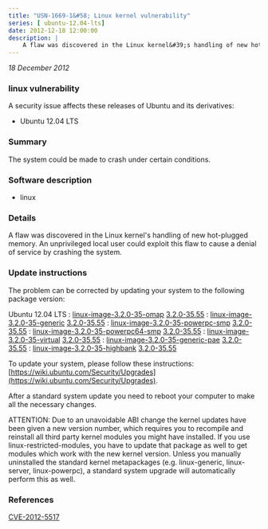 ```yaml
---
title: "USN-1669-1&#58; Linux kernel vulnerability"
series: [ ubuntu-12.04-lts]
date: 2012-12-18 12:00:00
description: |
    A flaw was discovered in the Linux kernel&#39;s handling of new hot-plugged memory. An unprivileged local user could exploit this flaw to cause a denial of service by crashing the system. 
--- 
```

 
 

*18 December 2012*

### linux vulnerability

A security issue affects these releases of Ubuntu and its derivatives:

* Ubuntu 12.04 LTS

### Summary

The system could be made to crash under certain conditions. 

### Software description

* linux 

### Details

A flaw was discovered in the Linux kernel&#39;s handling of new hot-plugged memory. An unprivileged local user could exploit this flaw to cause a denial of service by crashing the system. 

### Update instructions

The problem can be corrected by updating your system to the following package version:

Ubuntu 12.04 LTS
 : [linux-image-3.2.0-35-omap](https://launchpad.net/ubuntu/+source/linux) <span> [3.2.0-35.55](https://launchpad.net/ubuntu/+source/linux/3.2.0-35.55) </span> 
 : [linux-image-3.2.0-35-generic](https://launchpad.net/ubuntu/+source/linux) <span> [3.2.0-35.55](https://launchpad.net/ubuntu/+source/linux/3.2.0-35.55) </span> 
 : [linux-image-3.2.0-35-powerpc-smp](https://launchpad.net/ubuntu/+source/linux) <span> [3.2.0-35.55](https://launchpad.net/ubuntu/+source/linux/3.2.0-35.55) </span> 
 : [linux-image-3.2.0-35-powerpc64-smp](https://launchpad.net/ubuntu/+source/linux) <span> [3.2.0-35.55](https://launchpad.net/ubuntu/+source/linux/3.2.0-35.55) </span> 
 : [linux-image-3.2.0-35-virtual](https://launchpad.net/ubuntu/+source/linux) <span> [3.2.0-35.55](https://launchpad.net/ubuntu/+source/linux/3.2.0-35.55) </span> 
 : [linux-image-3.2.0-35-generic-pae](https://launchpad.net/ubuntu/+source/linux) <span> [3.2.0-35.55](https://launchpad.net/ubuntu/+source/linux/3.2.0-35.55) </span> 
 : [linux-image-3.2.0-35-highbank](https://launchpad.net/ubuntu/+source/linux) <span> [3.2.0-35.55](https://launchpad.net/ubuntu/+source/linux/3.2.0-35.55) </span> 

To update your system, please follow these instructions: [https://wiki.ubuntu.com/Security/Upgrades](https://wiki.ubuntu.com/Security/Upgrades).

After a standard system update you need to reboot your computer to make all the necessary changes.

ATTENTION: Due to an unavoidable ABI change the kernel updates have been given a new version number, which requires you to recompile and reinstall all third party kernel modules you might have installed. If you use linux-restricted-modules, you have to update that package as well to get modules which work with the new kernel version. Unless you manually uninstalled the standard kernel metapackages (e.g. linux-generic, linux-server, linux-powerpc), a standard system upgrade will automatically perform this as well. 

### References

 
 [CVE-2012-5517](http://people.ubuntu.com/~ubuntu-security/cve/CVE-2012-5517)
 

